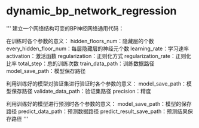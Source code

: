 # dynamic_bp_network_regression
'''
建立一个网络结构可变的BP神经网络通用代码：

在训练时各个参数的意义：
hidden_floors_num：隐藏层的个数
every_hidden_floor_num：每层隐藏层的神经元个数
learning_rate：学习速率
activation：激活函数
regularization：正则化方式
regularization_rate：正则化比率
total_step：总的训练次数
train_data_path：训练数据路径
model_save_path：模型保存路径

利用训练好的模型对验证集进行验证时各个参数的意义：
model_save_path：模型保存路径
validate_data_path：验证集路径
precision：精度

利用训练好的模型进行预测时各个参数的意义：
model_save_path：模型的保存路径
predict_data_path：预测数据路径
predict_result_save_path：预测结果保存路径
'''

